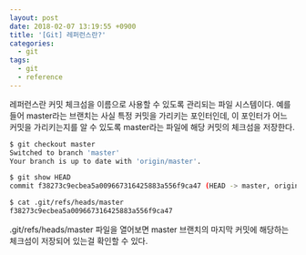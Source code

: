 ```yaml
---
layout: post
date: 2018-02-07 13:19:55 +0900
title: '[Git] 레퍼런스란?'
categories:
  - git
tags:
  - git
  - reference
---
```


레퍼런스란 커밋 체크섬을 이름으로 사용할 수 있도록 관리되는 파일 시스템이다.
예를 들어 master라는 브랜치는 사실 특정 커밋을 가리키는 포인터인데, 이 포인터가 어느 커밋을 가리키는지를 알 수 있도록 master라는 파일에 해당 커밋의 체크섬을 저장한다.
```bash
$ git checkout master
Switched to branch 'master'
Your branch is up to date with 'origin/master'.

$ git show HEAD
commit f38273c9ecbea5a009667316425883a556f9ca47 (HEAD -> master, origin/master, origin/HEAD)

$ cat .git/refs/heads/master
f38273c9ecbea5a009667316425883a556f9ca47
```
.git/refs/heads/master 파일을 열어보면 master 브랜치의 마지막 커밋에 해당하는 체크섬이 저장되어 있는걸 확인할 수 있다.

